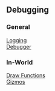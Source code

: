 ## Debugging
### General
[Logging](Debugging/Logging.md)  
[Debugger](Debugging/Debugger.md)  
### In-World
[Draw Functions](Debugging/Draw%20Functions.md)  
[Gizmos](Debugging/Gizmos.md)